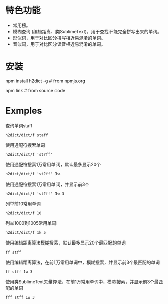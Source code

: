 
# 特色功能
*    常用榜。
*    模糊查询 (编辑距离、类SublimeText)，用于查找不能完全拼写出来的单词。
*    形似词，用于对比区分拼写相近易混淆的单词。
*    音似词，用于对比区分读音相近易混淆的单词。

# 安装

npm install h2dict -g # from npmjs.org

npm link # from source code

# Exmples

查询单词staff
```Shell
h2dict/dict/f staff 
```

使用通配符搜索单词
```Shell
h2dict/dict/f 'st?ff' 
```

使用通配符搜索1万常用单词，默认最多显示20个
```Shell
h2dict/dict/f 'st?ff' 1w 
```

使用通配符搜索1万常用单词，并显示前3个
```Shell
h2dict/dict/f 'st?ff' 1w 3 
```

列举前10常用单词
```Shell
h2dict/dict/f 10 
```

列举1000到1005常用单词
```Shell
h2dict/dict/f 1k 5 
```

使用编辑距离算法模糊搜索，默认最多显示20个最匹配的单词
```Shell
ff stff 
```

使用编辑距离算法，在前1万常用单词中，模糊搜索，并显示前3个最匹配的单词
```Shell
ff stff 1w 3 
```

使用类SublimeText矢量算法，在前1万常用单词中，模糊搜索，并显示前3个最匹配的单词
```Shell
fff stff 1w 3 
```
